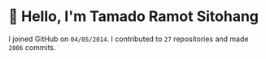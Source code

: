 # :wave: Hello, I'm Tamado Ramot Sitohang

I joined GitHub on `04/05/2014`. I contributed to `27` repositories and made `2006` commits.
